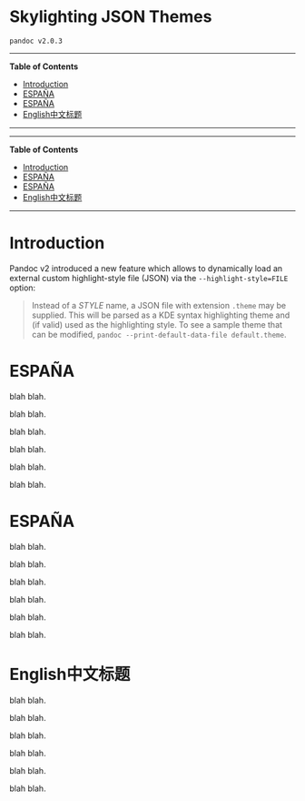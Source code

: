 # Skylighting JSON Themes

    pandoc v2.0.3

-----

**Table of Contents**

<!-- MarkdownTOC autolink="true" bracket="round" autoanchor="false" lowercase="true" lowercase_only_ascii="true" uri_encoding="true" -->

- [Introduction](#introduction)
- [ESPAÑA](#espa%C3%91a)
- [ESPAÑA](#espa%C3%91a-1)
- [English中文标题](#english%E4%B8%AD%E6%96%87%E6%A0%87%E9%A2%98)

<!-- /MarkdownTOC -->

-----

-----

**Table of Contents**

<!-- #toc -->

  - [Introduction](#introduction)
  - [ESPAÑA](#espa%C3%B1a)
  - [ESPAÑA](#espa%C3%B1a-1)
  - [English中文标题](#english%E4%B8%AD%E6%96%87%E6%A0%87%E9%A2%98)

<!-- /toc -->

-----

# Introduction

Pandoc v2 introduced a new feature which allows to dynamically load an external custom highlight-style file (JSON) via the `--highlight-style=FILE` option:

> Instead of a *STYLE* name, a JSON file with extension `.theme` may be supplied. This will be parsed as a KDE syntax highlighting theme and (if valid) used as the highlighting style. To see a sample theme that can be modified, `pandoc --print-default-data-file default.theme`.

# ESPAÑA

blah blah.

blah blah.

blah blah.

blah blah.

blah blah.

blah blah.


# ESPAÑA

blah blah.

blah blah.

blah blah.

blah blah.

blah blah.

blah blah.

# English中文标题


blah blah.

blah blah.

blah blah.

blah blah.

blah blah.

blah blah.
